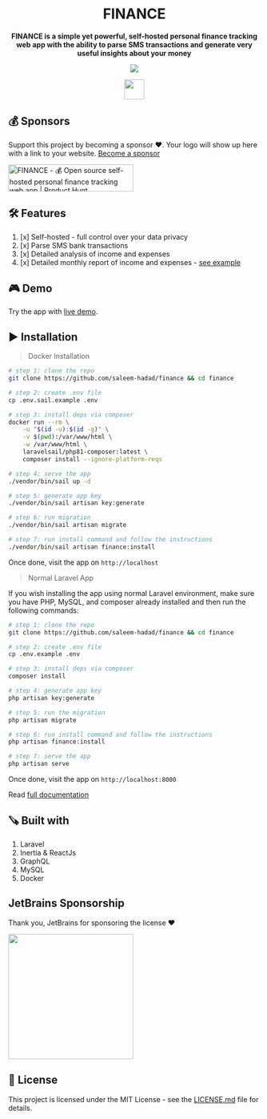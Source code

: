<h1 align="center">FINANCE</h1>

<p align="center">
  <b>FINANCE is a simple yet powerful, self-hosted personal finance tracking web app with the ability to parse SMS transactions and generate very useful insights about your money</b>
</p>

<p align="center"><a href="https://www.youtube.com/watch?v=kfwcMdlFn9o&list=PLw5MK6ws-o1_rNobmZCmnH5G11vwCiKKk&ab_channel=ILoveMathAcademy" target="__blank"><img src="./public/images/finance.jpg" /></a></p>
<p align="center"><a href="https://www.youtube.com/watch?v=kfwcMdlFn9o&list=PLw5MK6ws-o1_rNobmZCmnH5G11vwCiKKk&ab_channel=ILoveMathAcademy" target="__blank"><img height="40" src="./public/images/video.png" /></a></p>

## 💰 Sponsors
Support this project by becoming a sponsor ❤️. Your logo will show up here with a link to your website. [Become a sponsor](https://opencollective.com/personal-finance)

<a href="https://www.producthunt.com/posts/finance?utm_source=badge-featured&utm_medium=badge&utm_souce=badge-finance" target="_blank"><img src="https://api.producthunt.com/widgets/embed-image/v1/featured.svg?post_id=343310&theme=light" alt="FINANCE - 💰&#0032;Open&#0032;source&#0032;self&#0045;hosted&#0032;personal&#0032;finance&#0032;tracking&#0032;web&#0032;app | Product Hunt" style="width: 250px; height: 54px;" width="250" height="54" /></a>

## 🛠 Features

1. [x] Self-hosted - full control over your data privacy 
2. [x] Parse SMS bank transactions
3. [x] Detailed analysis of income and expenses
4. [x] Detailed monthly report of income and expenses - [see example](https://github.com/saleem-hadad/finance/pull/4)

## 🎮 Demo

Try the app with [live demo](https://finance-demo.saleem.dev/).

## ▶️ Installation 

> Docker Installation

```bash
# step 1: clone the repo
git clone https://github.com/saleem-hadad/finance && cd finance

# step 2: create .env file
cp .env.sail.example .env

# step 3: install deps via composer
docker run --rm \
    -u "$(id -u):$(id -g)" \
    -v $(pwd):/var/www/html \
    -w /var/www/html \
    laravelsail/php81-composer:latest \
    composer install --ignore-platform-reqs

# step 4: serve the app
./vendor/bin/sail up -d

# step 5: generate app key
./vendor/bin/sail artisan key:generate

# step 6: run migration
./vendor/bin/sail artisan migrate

# step 7: run install command and follow the instructions
./vendor/bin/sail artisan finance:install
```

Once done, visit the app on `http://localhost`


> Normal Laravel App

If you wish installing the app using normal Laravel environment, make sure you have PHP, MySQL, and composer already installed and then run the following commands:

```bash
# step 1: clone the repo
git clone https://github.com/saleem-hadad/finance && cd finance

# step 2: create .env file
cp .env.example .env

# step 3: install deps via composer
composer install

# step 4: generate app key
php artisan key:generate

# step 5: run the migration
php artisan migrate

# step 6: run install command and follow the instructions
php artisan finance:install

# step 7: serve the app
php artisan serve
```

Once done, visit the app on `http://localhost:8000`


Read [full documentation](https://finance-demo.saleem.dev/docs)

## 🪚 Built with

1. Laravel
2. Inertia & ReactJs
3. GraphQL
4. MySQL
5. Docker

## JetBrains Sponsorship
Thank you, JetBrains for sponsoring the license ❤️

<a href="https://www.jetbrains.com/community/opensource/#support" target="__blank">
<img src="https://resources.jetbrains.com/storage/products/company/brand/logos/jb_beam.png?_gl=1*18f1z4q*_ga*MTI4MDYwODYzNy4xNjUyMzU3ODM3*_ga_9J976DJZ68*MTY2MTg3NDM2NC4xMi4xLjE2NjE4NzUxNTAuMC4wLjA.&_ga=2.85008921.1685901777.1661797034-1280608637.1652357837" width="250px" />
</a>

## 🔖 License

This project is licensed under the MIT License - see the [LICENSE.md](https://github.com/saleem-hadad/finance/blob/main/LICENSE) file for details.

